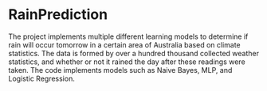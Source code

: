 # RainPrediction
The project implements multiple different learning models to determine if rain will occur tomorrow 
in a certain area of Australia based on climate statistics. The data is formed by over a hundred 
thousand collected weather statistics, and whether or not it rained the day after these readings 
were taken. The code implements models such as Naive Bayes, MLP, and Logistic Regression.
